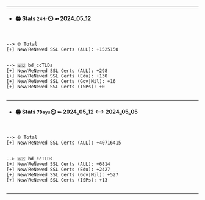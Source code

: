 

---
- #### 🖨️ **Stats** `24Hr`⏲️ ➼ 2024_05_12
```console


--> 🌐 Total
[+] New/ReNewed SSL Certs (ALL): +1525150


--> 🇧🇩 bd_ccTLDs
[+] New/ReNewed SSL Certs (ALL): +298
[+] New/ReNewed SSL Certs (Edu): +130
[+] New/ReNewed SSL Certs (Gov|Mil): +16
[+] New/ReNewed SSL Certs (ISPs): +0


```

---
- #### 🖨️ **Stats** `7Days`⏲️ ➼ 2024_05_12 <--> 2024_05_05
```console


--> 🌐 Total
[+] New/ReNewed SSL Certs (ALL): +40716415


--> 🇧🇩 bd_ccTLDs
[+] New/ReNewed SSL Certs (ALL): +6814
[+] New/ReNewed SSL Certs (Edu): +2427
[+] New/ReNewed SSL Certs (Gov|Mil): +527
[+] New/ReNewed SSL Certs (ISPs): +13


```

---

